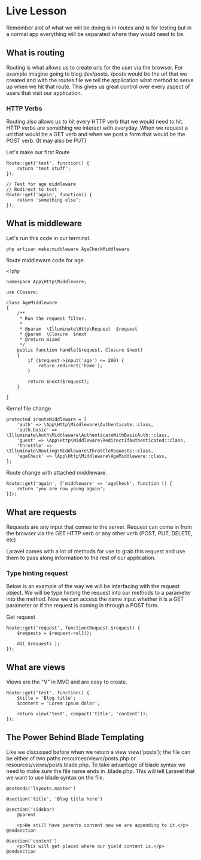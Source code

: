 # Live Lesson

Remember alot of what we will be doing is in routes and is for testing but in a normal app everything will be separated where they would need to be.

## What is routing

Routing is what allows us to create urls for the user via the browser. For example imagine going to blog.dev/posts. /posts would be the url that we created and with the routes file we tell the application what method to serve up when we hit that route. This gives us great control over every aspect of users that visit our application.

### HTTP Verbs

Routing also allows us to hit every HTTP verb that we would need to hit. HTTP verbs are something we interact with everyday. When we request a url that would be a GET verb and when we post a form that would be the POST verb. (It may also be PUT)

Let's make our first Route

```
Route::get('test', function() {
    return 'test stuff';
});

// Test for age middleware
// Redirect to test
Route::get('again', function() {
    return 'something else';
});
```

## What is middleware

Let's run this code in our terminal.

```
php artisan make:middleware AgeCheckMiddleware
```

Route middleware code for age.

```
<?php

namespace App\Http\Middleware;

use Closure;

class AgeMiddleware
{
    /**
     * Run the request filter.
     *
     * @param  \Illuminate\Http\Request  $request
     * @param  \Closure  $next
     * @return mixed
     */
    public function handle($request, Closure $next)
    {
        if ($request->input('age') <= 200) {
            return redirect('home');
        }

        return $next($request);
    }

}
```

Kernel file change

```
protected $routeMiddleware = [
    'auth' => \App\Http\Middleware\Authenticate::class,
    'auth.basic' => \Illuminate\Auth\Middleware\AuthenticateWithBasicAuth::class,
    'guest' => \App\Http\Middleware\RedirectIfAuthenticated::class,
    'throttle' => \Illuminate\Routing\Middleware\ThrottleRequests::class,
    'ageCheck' => \App\Http\Middleware\AgeMiddleware::class,
];
```

Route change with attached middleware.

```
Route::get('again', ['middleware' => 'ageCheck', function () {
    return 'you are now young again';
}]);
```

## What are requests

Requests are any input that comes to the server. Request can come in from the browser via the GET HTTP verb or any other verb (POST, PUT, DELETE, etc)

Laravel comes with a lot of methods for use to grab this request and use them to pass along information to the rest of our application.

### Type hinting request

Below is an example of the way we will be interfacing with the request object. We will be type hinting the request into our methods to a parameter into the method. Now we can access the name input whether it is a GET parameter or if the request is coming in through a POST form.

Get request

```
Route::get('request', function(Request $request) {
    $requests = $request->all();

    dd( $requests );
});
```

## What are views

Views are the "V" in MVC and are easy to create.

```
Route::get('test', function() {
    $title = 'Blog title';
    $content = 'Lorem ipsum dolor';

    return view('test', compact('title', 'content'));
});
```

## The Power Behind Blade Templating

Like we discussed before when we return a view view('posts'); the file can be either of two paths resources/views/posts.php or resources/views/posts.blade.php. To take advantage of blade syntax we need to make sure the file name ends in .blade.php. This will tell Laravel that we want to use blade syntax on the file.

```
@extends('layouts.master')

@section('title', 'Blog title here')

@section('sidebar)
    @parent

    <p>We still have parents content now we are appending to it.</p>
@endsection

@section('content')
    <p>This will get placed where our yield content is.</p>
@endsection
```